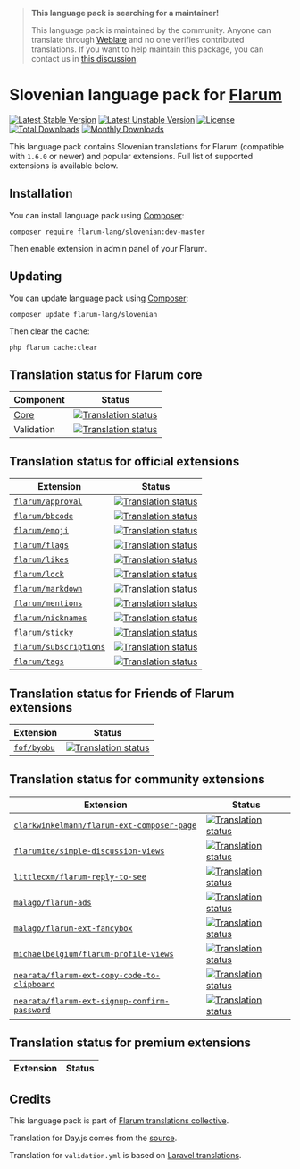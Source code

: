 > **This language pack is searching for a maintainer!**
>
> This language pack is maintained by the community. Anyone can translate through [Weblate](https://weblate.rob006.net/languages/sl/flarum/) and no one verifies contributed translations. If you want to help maintain this package, you can contact us in [this discussion](https://discuss.flarum.org/d/27519-the-flarum-language-project).


# Slovenian language pack for [Flarum](https://flarum.org/)

[![Latest Stable Version](https://img.shields.io/packagist/v/flarum-lang/slovenian?color=success&label=stable)](https://packagist.org/packages/flarum-lang/slovenian) 
[![Latest Unstable Version](https://img.shields.io/packagist/v/flarum-lang/slovenian?include_prereleases&label=unstable)](https://packagist.org/packages/flarum-lang/slovenian) 
[![License](https://img.shields.io/packagist/l/flarum-lang/slovenian)](https://packagist.org/packages/flarum-lang/slovenian) 
[![Total Downloads](https://img.shields.io/packagist/dt/flarum-lang/slovenian)](https://packagist.org/packages/flarum-lang/slovenian/stats) 
[![Monthly Downloads](https://img.shields.io/packagist/dm/flarum-lang/slovenian)](https://packagist.org/packages/flarum-lang/slovenian/stats) 

This language pack contains Slovenian translations for Flarum (compatible with `1.6.0` or newer) and popular extensions. Full list of supported extensions is available below.


## Installation

You can install language pack using [Composer](https://getcomposer.org/):

```console
composer require flarum-lang/slovenian:dev-master
```

Then enable extension in admin panel of your Flarum.


## Updating

You can update language pack using [Composer](https://getcomposer.org/):

```console
composer update flarum-lang/slovenian
```

Then clear the cache:

```console
php flarum cache:clear
```


## Translation status for Flarum core

| Component | Status |
| --- | --- |
| [Core](https://github.com/flarum/flarum-core) | [![Translation status](https://weblate.rob006.net/widgets/flarum/sl/core/svg-badge.svg)](https://weblate.rob006.net/projects/flarum/core/sl/) |
| Validation | [![Translation status](https://weblate.rob006.net/widgets/flarum/sl/validation/svg-badge.svg)](https://weblate.rob006.net/projects/flarum/validation/sl/) |


## Translation status for official extensions

<!-- flarum-extensions-list-start -->

| Extension | Status |
| --- | --- |
| [`flarum/approval`](https://github.com/flarum/approval) | [![Translation status](https://weblate.rob006.net/widgets/flarum/sl/flarum-approval/svg-badge.svg)](https://weblate.rob006.net/projects/flarum/flarum-approval/sl/) |
| [`flarum/bbcode`](https://github.com/flarum/bbcode) | [![Translation status](https://weblate.rob006.net/widgets/flarum/sl/flarum-bbcode/svg-badge.svg)](https://weblate.rob006.net/projects/flarum/flarum-bbcode/sl/) |
| [`flarum/emoji`](https://github.com/flarum/emoji) | [![Translation status](https://weblate.rob006.net/widgets/flarum/sl/flarum-emoji/svg-badge.svg)](https://weblate.rob006.net/projects/flarum/flarum-emoji/sl/) |
| [`flarum/flags`](https://github.com/flarum/flags) | [![Translation status](https://weblate.rob006.net/widgets/flarum/sl/flarum-flags/svg-badge.svg)](https://weblate.rob006.net/projects/flarum/flarum-flags/sl/) |
| [`flarum/likes`](https://github.com/flarum/likes) | [![Translation status](https://weblate.rob006.net/widgets/flarum/sl/flarum-likes/svg-badge.svg)](https://weblate.rob006.net/projects/flarum/flarum-likes/sl/) |
| [`flarum/lock`](https://github.com/flarum/lock) | [![Translation status](https://weblate.rob006.net/widgets/flarum/sl/flarum-lock/svg-badge.svg)](https://weblate.rob006.net/projects/flarum/flarum-lock/sl/) |
| [`flarum/markdown`](https://github.com/flarum/markdown) | [![Translation status](https://weblate.rob006.net/widgets/flarum/sl/flarum-markdown/svg-badge.svg)](https://weblate.rob006.net/projects/flarum/flarum-markdown/sl/) |
| [`flarum/mentions`](https://github.com/flarum/mentions) | [![Translation status](https://weblate.rob006.net/widgets/flarum/sl/flarum-mentions/svg-badge.svg)](https://weblate.rob006.net/projects/flarum/flarum-mentions/sl/) |
| [`flarum/nicknames`](https://github.com/flarum/nicknames) | [![Translation status](https://weblate.rob006.net/widgets/flarum/sl/flarum-nicknames/svg-badge.svg)](https://weblate.rob006.net/projects/flarum/flarum-nicknames/sl/) |
| [`flarum/sticky`](https://github.com/flarum/sticky) | [![Translation status](https://weblate.rob006.net/widgets/flarum/sl/flarum-sticky/svg-badge.svg)](https://weblate.rob006.net/projects/flarum/flarum-sticky/sl/) |
| [`flarum/subscriptions`](https://github.com/flarum/subscriptions) | [![Translation status](https://weblate.rob006.net/widgets/flarum/sl/flarum-subscriptions/svg-badge.svg)](https://weblate.rob006.net/projects/flarum/flarum-subscriptions/sl/) |
| [`flarum/tags`](https://github.com/flarum/tags) | [![Translation status](https://weblate.rob006.net/widgets/flarum/sl/flarum-tags/svg-badge.svg)](https://weblate.rob006.net/projects/flarum/flarum-tags/sl/) |

<!-- flarum-extensions-list-stop -->


## Translation status for Friends of Flarum extensions

<!-- fof-extensions-list-start -->

| Extension | Status |
| --- | --- |
| [`fof/byobu`](https://github.com/FriendsOfFlarum/byobu) | [![Translation status](https://weblate.rob006.net/widgets/flarum/sl/fof-byobu/svg-badge.svg)](https://weblate.rob006.net/projects/flarum/fof-byobu/sl/) |

<!-- fof-extensions-list-stop -->


## Translation status for community extensions

<!-- various-extensions-list-start -->

| Extension | Status |
| --- | --- |
| [`clarkwinkelmann/flarum-ext-composer-page`](https://github.com/clarkwinkelmann/flarum-ext-composer-page) | [![Translation status](https://weblate.rob006.net/widgets/flarum/sl/clarkwinkelmann-composer-page/svg-badge.svg)](https://weblate.rob006.net/projects/flarum/clarkwinkelmann-composer-page/sl/) |
| [`flarumite/simple-discussion-views`](https://github.com/flarumite/simple-discussion-views) | [![Translation status](https://weblate.rob006.net/widgets/flarum/sl/flarumite-simple-discussion-views/svg-badge.svg)](https://weblate.rob006.net/projects/flarum/flarumite-simple-discussion-views/sl/) |
| [`littlecxm/flarum-reply-to-see`](https://github.com/littlecxm/flarum-reply-to-see) | [![Translation status](https://weblate.rob006.net/widgets/flarum/sl/littlecxm-reply-to-see/svg-badge.svg)](https://weblate.rob006.net/projects/flarum/littlecxm-reply-to-see/sl/) |
| [`malago/flarum-ads`](https://github.com/malago86/flarum-ads) | [![Translation status](https://weblate.rob006.net/widgets/flarum/sl/malago-ads/svg-badge.svg)](https://weblate.rob006.net/projects/flarum/malago-ads/sl/) |
| [`malago/flarum-ext-fancybox`](https://github.com/malago86/flarum-ext-fancybox) | [![Translation status](https://weblate.rob006.net/widgets/flarum/sl/malago-fancybox/svg-badge.svg)](https://weblate.rob006.net/projects/flarum/malago-fancybox/sl/) |
| [`michaelbelgium/flarum-profile-views`](https://github.com/MichaelBelgium/flarum-profile-views) | [![Translation status](https://weblate.rob006.net/widgets/flarum/sl/michaelbelgium-profile-views/svg-badge.svg)](https://weblate.rob006.net/projects/flarum/michaelbelgium-profile-views/sl/) |
| [`nearata/flarum-ext-copy-code-to-clipboard`](https://github.com/Nearata/flarum-ext-copy-code-to-clipboard) | [![Translation status](https://weblate.rob006.net/widgets/flarum/sl/nearata-copy-code-to-clipboard/svg-badge.svg)](https://weblate.rob006.net/projects/flarum/nearata-copy-code-to-clipboard/sl/) |
| [`nearata/flarum-ext-signup-confirm-password`](https://github.com/Nearata/flarum-ext-signup-confirm-password) | [![Translation status](https://weblate.rob006.net/widgets/flarum/sl/nearata-signup-confirm-password/svg-badge.svg)](https://weblate.rob006.net/projects/flarum/nearata-signup-confirm-password/sl/) |

<!-- various-extensions-list-stop -->


## Translation status for premium extensions

<!-- premium-extensions-list-start -->

| Extension | Status |
| --- | --- |

<!-- premium-extensions-list-stop -->


## Credits

This language pack is part of [Flarum translations collective](https://github.com/rob006-software/flarum-translations).

Translation for Day.js comes from the [source](https://github.com/iamkun/dayjs/blob/v1.10.4/src/locale/sl.js).

Translation for `validation.yml` is based on [Laravel translations](https://github.com/Laravel-Lang/lang/blob/8.1.3/src/sl/validation.php).

